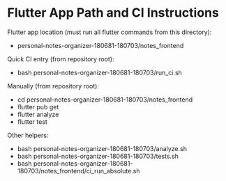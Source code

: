 # Flutter App Path and CI Instructions

Flutter app location (must run all flutter commands from this directory):
- personal-notes-organizer-180681-180703/notes_frontend

Quick CI entry (from repository root):
- bash personal-notes-organizer-180681-180703/run_ci.sh

Manually (from repository root):
- cd personal-notes-organizer-180681-180703/notes_frontend
- flutter pub get
- flutter analyze
- flutter test

Other helpers:
- bash personal-notes-organizer-180681-180703/analyze.sh
- bash personal-notes-organizer-180681-180703/tests.sh
- bash personal-notes-organizer-180681-180703/notes_frontend/ci_run_absolute.sh
